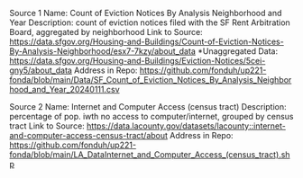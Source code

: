 Source 1
Name: Count of Eviction Notices By Analysis Neighborhood and Year
Description: count of eviction notices filed with the SF Rent Arbitration Board, aggregated by neighborhood
Link to Source: https://data.sfgov.org/Housing-and-Buildings/Count-of-Eviction-Notices-By-Analysis-Neighborhood/esx7-7kzy/about_data
  *Unaggregated Data: https://data.sfgov.org/Housing-and-Buildings/Eviction-Notices/5cei-gny5/about_data 
Address in Repo: https://github.com/fonduh/up221-fonda/blob/main/Data/SF_Count_of_Eviction_Notices_By_Analysis_Neighborhood_and_Year_20240111.csv

Source 2
Name: Internet and Computer Access (census tract)
Description: percentage of pop. iwth no access to computer/internet, grouped by census tract
Link to Source: https://data.lacounty.gov/datasets/lacounty::internet-and-computer-access-census-tract/about
Address in Repo: https://github.com/fonduh/up221-fonda/blob/main/LA_DataInternet_and_Computer_Access_(census_tract).shp
